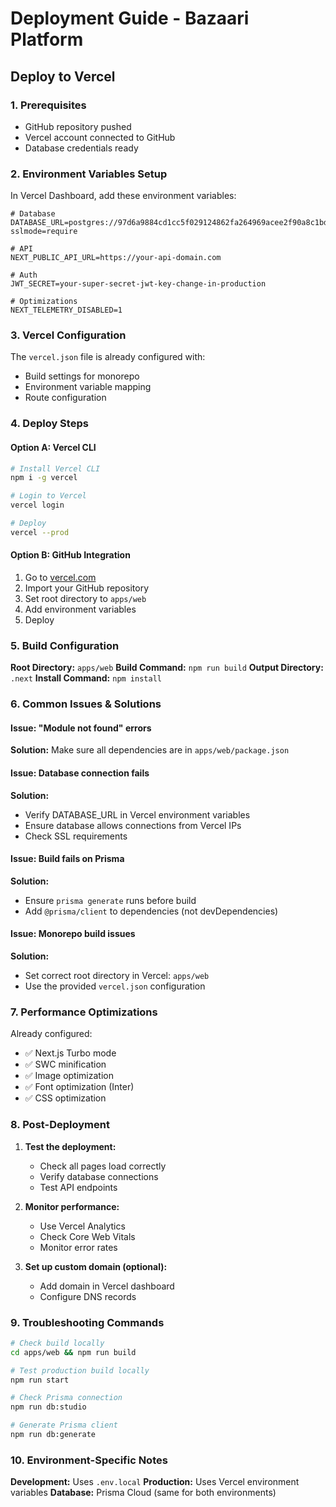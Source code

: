 # Deployment Guide - Bazaari Platform

## Deploy to Vercel

### 1. Prerequisites
- GitHub repository pushed
- Vercel account connected to GitHub
- Database credentials ready

### 2. Environment Variables Setup

In Vercel Dashboard, add these environment variables:

```env
# Database
DATABASE_URL=postgres://97d6a9884cd1cc5f029124862fa264969acee2f90a8c1bd870f87e3675ed7f43:sk_13_FDI45eU9c2IJxnh4hf@db.prisma.io:5432/postgres?sslmode=require

# API
NEXT_PUBLIC_API_URL=https://your-api-domain.com

# Auth
JWT_SECRET=your-super-secret-jwt-key-change-in-production

# Optimizations
NEXT_TELEMETRY_DISABLED=1
```

### 3. Vercel Configuration

The `vercel.json` file is already configured with:
- Build settings for monorepo
- Environment variable mapping
- Route configuration

### 4. Deploy Steps

#### Option A: Vercel CLI
```bash
# Install Vercel CLI
npm i -g vercel

# Login to Vercel
vercel login

# Deploy
vercel --prod
```

#### Option B: GitHub Integration
1. Go to [vercel.com](https://vercel.com)
2. Import your GitHub repository
3. Set root directory to `apps/web`
4. Add environment variables
5. Deploy

### 5. Build Configuration

**Root Directory:** `apps/web`
**Build Command:** `npm run build`
**Output Directory:** `.next`
**Install Command:** `npm install`

### 6. Common Issues & Solutions

#### Issue: "Module not found" errors
**Solution:** Make sure all dependencies are in `apps/web/package.json`

#### Issue: Database connection fails
**Solution:** 
- Verify DATABASE_URL in Vercel environment variables
- Ensure database allows connections from Vercel IPs
- Check SSL requirements

#### Issue: Build fails on Prisma
**Solution:**
- Ensure `prisma generate` runs before build
- Add `@prisma/client` to dependencies (not devDependencies)

#### Issue: Monorepo build issues
**Solution:**
- Set correct root directory in Vercel: `apps/web`
- Use the provided `vercel.json` configuration

### 7. Performance Optimizations

Already configured:
- ✅ Next.js Turbo mode
- ✅ SWC minification
- ✅ Image optimization
- ✅ Font optimization (Inter)
- ✅ CSS optimization

### 8. Post-Deployment

1. **Test the deployment:**
   - Check all pages load correctly
   - Verify database connections
   - Test API endpoints

2. **Monitor performance:**
   - Use Vercel Analytics
   - Check Core Web Vitals
   - Monitor error rates

3. **Set up custom domain (optional):**
   - Add domain in Vercel dashboard
   - Configure DNS records

### 9. Troubleshooting Commands

```bash
# Check build locally
cd apps/web && npm run build

# Test production build locally
npm run start

# Check Prisma connection
npm run db:studio

# Generate Prisma client
npm run db:generate
```

### 10. Environment-Specific Notes

**Development:** Uses `.env.local`
**Production:** Uses Vercel environment variables
**Database:** Prisma Cloud (same for both environments)